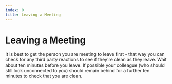 ```yaml
---
index: 0
title: Leaving a Meeting
---
```

# Leaving a Meeting

It is best to get the person you are meeting to leave first - that way you can check for any third party reactions to see if they're clean as they leave. Wait about ten minutes before you leave. If possible your colleague (who should still look unconnected to you) should remain behind for a further ten minutes to check that you are clean.